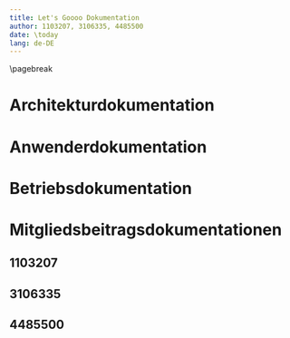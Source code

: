 ```yaml
---
title: Let's Goooo Dokumentation
author: 1103207, 3106335, 4485500
date: \today
lang: de-DE
---
```


\pagebreak

# Architekturdokumentation

# Anwenderdokumentation

# Betriebsdokumentation

# Mitgliedsbeitragsdokumentationen

## 1103207

## 3106335

## 4485500

